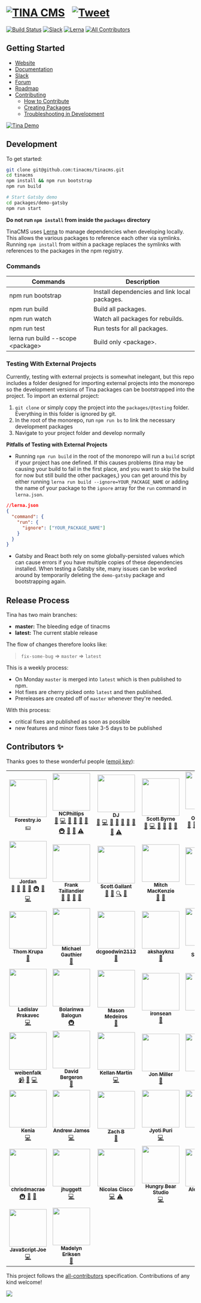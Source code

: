 # [![TINA CMS](https://res.cloudinary.com/forestry-demo/image/upload/h_46/v1573166832/Tina_CMS_Wordmark.png)](https://tinacms.org) &nbsp; [![Tweet](https://img.shields.io/twitter/url/http/shields.io.svg?style=social)](https://twitter.com/intent/tweet?url=https%3A%2F%2Ftinacms.org&text=I%20just%20checked%20out%20@tina_cms%20on%20GitHub%20and%20it%20is%20saweet%21&hashtags=TinaCMS%2Cjamstack%2Cheadlesscms)

[![Build Status](https://img.shields.io/endpoint.svg?url=https%3A%2F%2Factions-badge.atrox.dev%2Ftinacms%2Ftinacms%2Fbadge&style=flat)](https://actions-badge.atrox.dev/tinacms/tinacms/goto)
[![Slack](https://img.shields.io/badge/slack-tinacms-blue.svg?logo=slack)](https://tinacms.slack.com)
[![Lerna](https://img.shields.io/badge/maintained%20with-lerna-cc00ff.svg)](https://lerna.js.org/)<!-- ALL-CONTRIBUTORS-BADGE:START - Do not remove or modify this section -->
[![All Contributors](https://img.shields.io/badge/all_contributors-51-orange.svg?style=flat-square)](#contributors-)
<!-- ALL-CONTRIBUTORS-BADGE:END -->

## Getting Started

- [Website](https://tinacms.org/)
- [Documentation](https://tinacms.org/docs/)
- [Slack](https://tinacms.slack.com)
- [Forum](https://community.tinacms.org/)
- [Roadmap](./ROADMAP.md)
- [Contributing](./CONTRIBUTING.md)
  - [How to Contribute](./CONTRIBUTING.md#How-to-Contribute)
  - [Creating Packages](./CONTRIBUTING.md#Creating-Packages)
  - [Troubleshooting in Development](./CONTRIBUTING.md#Troubleshooting-in-Development)

[![Tina Demo](https://res.cloudinary.com/forestry-demo/video/upload/du_16,w_700,e_loop/v1571159974/tina-hero-demo.gif)](https://tinacms.org/)

## Development

To get started:

```bash
git clone git@github.com:tinacms/tinacms.git
cd tinacms
npm install && npm run bootstrap
npm run build

# Start Gatsby demo
cd packages/demo-gatsby
npm run start
```

**Do not run `npm install` from inside the `packages` directory**

TinaCMS uses [Lerna](https://lerna.js.org/) to manage dependencies when developing locally. This allows the various packages to reference each other via symlinks. Running `npm install` from within a package replaces the symlinks with references to the packages in the npm registry.

### Commands

| Commands                           | Description                                   |
| ---------------------------------- | --------------------------------------------- |
| npm run bootstrap                  | Install dependencies and link local packages. |
| npm run build                      | Build all packages.                           |
| npm run watch                      | Watch all packages for rebuilds.              |
| npm run test                       | Run tests for all packages.                   |
| lerna run build --scope \<package> | Build only \<package>.                        |

### Testing With External Projects

Currently, testing with external projects is somewhat inelegant, but this repo includes a folder designed for importing external projects into the monorepo so the development versions of Tina packages can be bootstrapped into the project. To import an external project:

1. `git clone` or simply copy the project into the `packages/@testing` folder. Everything in this folder is ignored by git.
2. In the root of the monorepo, run `npm run bs` to link the necessary development packages
3. Navigate to your project folder and develop normally

**Pitfalls of Testing with External Projects**

- Running `npm run build` in the root of the monorepo will run a `build` script if your project has one defined. If this causes problems (tina may be causing your build to fail in the first place, and you want to skip the build for now but still build the other packages,) you can get around this by either running `lerna run build --ignore=YOUR_PACKAGE_NAME` or adding the name of your package to the `ignore` array for the `run` command in `lerna.json`.

```json
//lerna.json
{
  "command": {
    "run": {
      "ignore": ["YOUR_PACKAGE_NAME"]
    }
  }
}
```

- Gatsby and React both rely on some globally-persisted values which can cause errors if you have multiple copies of these dependencies installed. When testing a Gatsby site, many issues can be worked around by temporarily deleting the `demo-gatsby` package and bootstrapping again.

## Release Process

Tina has two main branches:

- **master:** The bleeding edge of tinacms
- **latest:** The current stable release

The flow of changes therefore looks like:

> `fix-some-bug` => `master` => `latest`

This is a weekly process:

- On Monday `master` is merged into `latest` which is then published to npm.
- Hot fixes are cherry picked onto `latest` and then published.
- Prereleases are created off of `master` whenever they're needed.

With this process:

- critical fixes are published as soon as possible
- new features and minor fixes take 3-5 days to be published

## Contributors ✨

Thanks goes to these wonderful people ([emoji key](https://allcontributors.org/docs/en/emoji-key)):

<!-- ALL-CONTRIBUTORS-LIST:START - Do not remove or modify this section -->
<!-- prettier-ignore-start -->
<!-- markdownlint-disable -->
<table>
  <tr>
    <td align="center"><a href="https://forestry.io"><img src="https://avatars3.githubusercontent.com/u/16868456?v=4" width="100px;" alt=""/><br /><sub><b>Forestry.io</b></sub></a><br /><a href="#financial-forestryio" title="Financial">💵</a></td>
    <td align="center"><a href="http://www.ncphi.com"><img src="https://avatars2.githubusercontent.com/u/824015?v=4" width="100px;" alt=""/><br /><sub><b>NCPhillips</b></sub></a><br /><a href="#projectManagement-ncphillips" title="Project Management">📆</a> <a href="https://github.com/tinacms/tinacms/commits?author=ncphillips" title="Code">💻</a> <a href="#blog-ncphillips" title="Blogposts">📝</a> <a href="https://github.com/tinacms/tinacms/issues?q=author%3Ancphillips" title="Bug reports">🐛</a> <a href="https://github.com/tinacms/tinacms/commits?author=ncphillips" title="Documentation">📖</a> <a href="#ideas-ncphillips" title="Ideas, Planning, & Feedback">🤔</a> <a href="#infra-ncphillips" title="Infrastructure (Hosting, Build-Tools, etc)">🚇</a> <a href="#maintenance-ncphillips" title="Maintenance">🚧</a> <a href="https://github.com/tinacms/tinacms/pulls?q=is%3Apr+reviewed-by%3Ancphillips" title="Reviewed Pull Requests">👀</a> <a href="https://github.com/tinacms/tinacms/commits?author=ncphillips" title="Tests">⚠️</a></td>
    <td align="center"><a href="https://github.com/dwalkr"><img src="https://avatars2.githubusercontent.com/u/15221702?v=4" width="100px;" alt=""/><br /><sub><b>DJ</b></sub></a><br /><a href="#projectManagement-dwalkr" title="Project Management">📆</a> <a href="https://github.com/tinacms/tinacms/commits?author=dwalkr" title="Code">💻</a> <a href="#blog-dwalkr" title="Blogposts">📝</a> <a href="https://github.com/tinacms/tinacms/issues?q=author%3Adwalkr" title="Bug reports">🐛</a> <a href="https://github.com/tinacms/tinacms/commits?author=dwalkr" title="Documentation">📖</a> <a href="#ideas-dwalkr" title="Ideas, Planning, & Feedback">🤔</a> <a href="#maintenance-dwalkr" title="Maintenance">🚧</a> <a href="https://github.com/tinacms/tinacms/pulls?q=is%3Apr+reviewed-by%3Adwalkr" title="Reviewed Pull Requests">👀</a> <a href="https://github.com/tinacms/tinacms/commits?author=dwalkr" title="Tests">⚠️</a></td>
    <td align="center"><a href="http://scottbyrne.ca"><img src="https://avatars2.githubusercontent.com/u/5075484?v=4" width="100px;" alt=""/><br /><sub><b>Scott Byrne</b></sub></a><br /><a href="#design-spbyrne" title="Design">🎨</a> <a href="https://github.com/tinacms/tinacms/commits?author=spbyrne" title="Code">💻</a> <a href="https://github.com/tinacms/tinacms/pulls?q=is%3Apr+reviewed-by%3Aspbyrne" title="Reviewed Pull Requests">👀</a> <a href="#maintenance-spbyrne" title="Maintenance">🚧</a> <a href="https://github.com/tinacms/tinacms/commits?author=spbyrne" title="Documentation">📖</a> <a href="#blog-spbyrne" title="Blogposts">📝</a></td>
    <td align="center"><a href="https://github.com/jamespohalloran"><img src="https://avatars1.githubusercontent.com/u/3323181?v=4" width="100px;" alt=""/><br /><sub><b>James O'Halloran</b></sub></a><br /><a href="#projectManagement-jamespohalloran" title="Project Management">📆</a> <a href="https://github.com/tinacms/tinacms/issues?q=author%3Ajamespohalloran" title="Bug reports">🐛</a> <a href="#ideas-jamespohalloran" title="Ideas, Planning, & Feedback">🤔</a> <a href="#maintenance-jamespohalloran" title="Maintenance">🚧</a> <a href="https://github.com/tinacms/tinacms/pulls?q=is%3Apr+reviewed-by%3Ajamespohalloran" title="Reviewed Pull Requests">👀</a> <a href="https://github.com/tinacms/tinacms/commits?author=jamespohalloran" title="Tests">⚠️</a> <a href="https://github.com/tinacms/tinacms/commits?author=jamespohalloran" title="Code">💻</a> <a href="#blog-jamespohalloran" title="Blogposts">📝</a></td>
    <td align="center"><a href="http://www.kendallstrautman.com/"><img src="https://avatars3.githubusercontent.com/u/36613477?v=4" width="100px;" alt=""/><br /><sub><b>Kendall Strautman</b></sub></a><br /><a href="#design-kendallstrautman" title="Design">🎨</a> <a href="#projectManagement-kendallstrautman" title="Project Management">📆</a> <a href="https://github.com/tinacms/tinacms/issues?q=author%3Akendallstrautman" title="Bug reports">🐛</a> <a href="#ideas-kendallstrautman" title="Ideas, Planning, & Feedback">🤔</a> <a href="#maintenance-kendallstrautman" title="Maintenance">🚧</a> <a href="#talk-kendallstrautman" title="Talks">📢</a> <a href="https://github.com/tinacms/tinacms/pulls?q=is%3Apr+reviewed-by%3Akendallstrautman" title="Reviewed Pull Requests">👀</a> <a href="https://github.com/tinacms/tinacms/commits?author=kendallstrautman" title="Code">💻</a> <a href="#blog-kendallstrautman" title="Blogposts">📝</a></td>
    <td align="center"><a href="http://itsnwa.com"><img src="https://avatars1.githubusercontent.com/u/19958806?v=4" width="100px;" alt=""/><br /><sub><b>Nichlas Wærnes Andersen</b></sub></a><br /><a href="https://github.com/tinacms/tinacms/commits?author=itsnwa" title="Code">💻</a> <a href="#design-itsnwa" title="Design">🎨</a> <a href="#ideas-itsnwa" title="Ideas, Planning, & Feedback">🤔</a></td>
  </tr>
  <tr>
    <td align="center"><a href="https://github.com/jpatters"><img src="https://avatars1.githubusercontent.com/u/195614?v=4" width="100px;" alt=""/><br /><sub><b>Jordan</b></sub></a><br /><a href="#projectManagement-jpatters" title="Project Management">📆</a> <a href="#talk-jpatters" title="Talks">📢</a> <a href="#ideas-jpatters" title="Ideas, Planning, & Feedback">🤔</a> <a href="https://github.com/tinacms/tinacms/issues?q=author%3Ajpatters" title="Bug reports">🐛</a> <a href="#infra-jpatters" title="Infrastructure (Hosting, Build-Tools, etc)">🚇</a> <a href="https://github.com/tinacms/tinacms/commits?author=jpatters" title="Documentation">📖</a> <a href="https://github.com/tinacms/tinacms/commits?author=jpatters" title="Code">💻</a></td>
    <td align="center"><a href="https://frank.taillandier.me"><img src="https://avatars3.githubusercontent.com/u/103008?v=4" width="100px;" alt=""/><br /><sub><b>Frank Taillandier</b></sub></a><br /><a href="https://github.com/tinacms/tinacms/pulls?q=is%3Apr+reviewed-by%3ADirtyF" title="Reviewed Pull Requests">👀</a> <a href="https://github.com/tinacms/tinacms/commits?author=DirtyF" title="Documentation">📖</a> <a href="#projectManagement-DirtyF" title="Project Management">📆</a> <a href="#userTesting-DirtyF" title="User Testing">📓</a></td>
    <td align="center"><a href="http://forestry.io"><img src="https://avatars0.githubusercontent.com/u/776019?v=4" width="100px;" alt=""/><br /><sub><b>Scott Gallant</b></sub></a><br /><a href="https://github.com/tinacms/tinacms/commits?author=scottgallant" title="Documentation">📖</a> <a href="#talk-scottgallant" title="Talks">📢</a> <a href="#fundingFinding-scottgallant" title="Funding Finding">🔍</a> <a href="#blog-scottgallant" title="Blogposts">📝</a></td>
    <td align="center"><a href="http://www.mitchmac.com"><img src="https://avatars2.githubusercontent.com/u/618212?v=4" width="100px;" alt=""/><br /><sub><b>Mitch MacKenzie</b></sub></a><br /><a href="#userTesting-mitchmac" title="User Testing">📓</a> <a href="#blog-mitchmac" title="Blogposts">📝</a></td>
    <td align="center"><a href="https://github.com/zacchg"><img src="https://avatars2.githubusercontent.com/u/46639997?v=4" width="100px;" alt=""/><br /><sub><b>zacchg</b></sub></a><br /><a href="#userTesting-zacchg" title="User Testing">📓</a></td>
    <td align="center"><a href="https://github.com/lyleunderwood"><img src="https://avatars0.githubusercontent.com/u/605824?v=4" width="100px;" alt=""/><br /><sub><b>Lyle Underwood</b></sub></a><br /><a href="https://github.com/tinacms/tinacms/issues?q=author%3Alyleunderwood" title="Bug reports">🐛</a> <a href="https://github.com/tinacms/tinacms/commits?author=lyleunderwood" title="Code">💻</a></td>
    <td align="center"><a href="https://github.com/Laura1111999"><img src="https://avatars3.githubusercontent.com/u/38682924?v=4" width="100px;" alt=""/><br /><sub><b>Laura1111999</b></sub></a><br /><a href="https://github.com/tinacms/tinacms/commits?author=Laura1111999" title="Documentation">📖</a></td>
  </tr>
  <tr>
    <td align="center"><a href="https://www.thomkrupa.com"><img src="https://avatars2.githubusercontent.com/u/8614811?v=4" width="100px;" alt=""/><br /><sub><b>Thom Krupa</b></sub></a><br /><a href="#userTesting-thomkrupa" title="User Testing">📓</a></td>
    <td align="center"><a href="https://twitter.com/hypertextmike"><img src="https://avatars1.githubusercontent.com/u/120511?v=4" width="100px;" alt=""/><br /><sub><b>Michael Gauthier</b></sub></a><br /><a href="#userTesting-gauthierm" title="User Testing">📓</a></td>
    <td align="center"><a href="https://github.com/dcgoodwin2112"><img src="https://avatars1.githubusercontent.com/u/4554388?v=4" width="100px;" alt=""/><br /><sub><b>dcgoodwin2112</b></sub></a><br /><a href="https://github.com/tinacms/tinacms/commits?author=dcgoodwin2112" title="Documentation">📖</a></td>
    <td align="center"><a href="https://github.com/akshayknz"><img src="https://avatars3.githubusercontent.com/u/25759518?v=4" width="100px;" alt=""/><br /><sub><b>akshayknz</b></sub></a><br /><a href="https://github.com/tinacms/tinacms/commits?author=akshayknz" title="Documentation">📖</a></td>
    <td align="center"><a href="http://www.10up.com"><img src="https://avatars0.githubusercontent.com/u/2676022?v=4" width="100px;" alt=""/><br /><sub><b>Adam Silverstein</b></sub></a><br /><a href="https://github.com/tinacms/tinacms/commits?author=adamsilverstein" title="Documentation">📖</a></td>
    <td align="center"><a href="http://www.bradmcgonigle.com"><img src="https://avatars0.githubusercontent.com/u/115338?v=4" width="100px;" alt=""/><br /><sub><b>Brad McGonigle</b></sub></a><br /><a href="https://github.com/tinacms/tinacms/commits?author=BradMcGonigle" title="Code">💻</a></td>
    <td align="center"><a href="http://jake.cx"><img src="https://avatars2.githubusercontent.com/u/601264?v=4" width="100px;" alt=""/><br /><sub><b>Jake Coxon</b></sub></a><br /><a href="https://github.com/tinacms/tinacms/commits?author=JakeCoxon" title="Code">💻</a></td>
  </tr>
  <tr>
    <td align="center"><a href="http://www.prskavec.net"><img src="https://avatars3.githubusercontent.com/u/100356?v=4" width="100px;" alt=""/><br /><sub><b>Ladislav Prskavec</b></sub></a><br /><a href="https://github.com/tinacms/tinacms/commits?author=abtris" title="Code">💻</a></td>
    <td align="center"><a href="https://github.com/bolariin"><img src="https://avatars1.githubusercontent.com/u/24629960?v=4" width="100px;" alt=""/><br /><sub><b>Bolarinwa Balogun</b></sub></a><br /><a href="#infra-bolariin" title="Infrastructure (Hosting, Build-Tools, etc)">🚇</a></td>
    <td align="center"><a href="http://metamas.com"><img src="https://avatars2.githubusercontent.com/u/2520253?v=4" width="100px;" alt=""/><br /><sub><b>Mason Medeiros</b></sub></a><br /><a href="#userTesting-metamas" title="User Testing">📓</a></td>
    <td align="center"><a href="https://github.com/IronSean"><img src="https://avatars3.githubusercontent.com/u/1960190?v=4" width="100px;" alt=""/><br /><sub><b>ironsean</b></sub></a><br /><a href="#userTesting-IronSean" title="User Testing">📓</a></td>
    <td align="center"><a href="https://github.com/kypp"><img src="https://avatars1.githubusercontent.com/u/4457071?v=4" width="100px;" alt=""/><br /><sub><b>kyp</b></sub></a><br /><a href="https://github.com/tinacms/tinacms/issues?q=author%3Akypp" title="Bug reports">🐛</a></td>
    <td align="center"><a href="https://github.com/smashercosmo"><img src="https://avatars0.githubusercontent.com/u/273283?v=4" width="100px;" alt=""/><br /><sub><b>Vladislav Shkodin</b></sub></a><br /><a href="https://github.com/tinacms/tinacms/issues?q=author%3Asmashercosmo" title="Bug reports">🐛</a></td>
    <td align="center"><a href="https://github.com/maciekgrzybek"><img src="https://avatars2.githubusercontent.com/u/16546428?v=4" width="100px;" alt=""/><br /><sub><b>maciek_grzybek</b></sub></a><br /><a href="#ideas-maciekgrzybek" title="Ideas, Planning, & Feedback">🤔</a> <a href="https://github.com/tinacms/tinacms/commits?author=maciekgrzybek" title="Code">💻</a> <a href="#infra-maciekgrzybek" title="Infrastructure (Hosting, Build-Tools, etc)">🚇</a></td>
  </tr>
  <tr>
    <td align="center"><a href="https://github.com/weibenfalk"><img src="https://avatars1.githubusercontent.com/u/11212270?v=4" width="100px;" alt=""/><br /><sub><b>weibenfalk</b></sub></a><br /><a href="#video-weibenfalk" title="Videos">📹</a> <a href="#blog-weibenfalk" title="Blogposts">📝</a> <a href="https://github.com/tinacms/tinacms/commits?author=weibenfalk" title="Code">💻</a></td>
    <td align="center"><a href="https://github.com/SceptreData"><img src="https://avatars2.githubusercontent.com/u/15841748?v=4" width="100px;" alt=""/><br /><sub><b>David Bergeron</b></sub></a><br /><a href="https://github.com/tinacms/tinacms/issues?q=author%3ASceptreData" title="Bug reports">🐛</a></td>
    <td align="center"><a href="http://kellanmartin.com"><img src="https://avatars1.githubusercontent.com/u/17299952?v=4" width="100px;" alt=""/><br /><sub><b>Kellan Martin</b></sub></a><br /><a href="https://github.com/tinacms/tinacms/commits?author=Spraynard" title="Code">💻</a></td>
    <td align="center"><a href="https://github.com/jonmiller0"><img src="https://avatars1.githubusercontent.com/u/22771842?v=4" width="100px;" alt=""/><br /><sub><b>Jon Miller</b></sub></a><br /><a href="#ideas-jonmiller0" title="Ideas, Planning, & Feedback">🤔</a></td>
    <td align="center"><a href="https://pcast01.github.io/"><img src="https://avatars1.githubusercontent.com/u/1172644?v=4" width="100px;" alt=""/><br /><sub><b>Paul</b></sub></a><br /><a href="https://github.com/tinacms/tinacms/issues?q=author%3Apcast01" title="Bug reports">🐛</a></td>
    <td align="center"><a href="https://github.com/chriswillsflannery"><img src="https://avatars3.githubusercontent.com/u/6463453?v=4" width="100px;" alt=""/><br /><sub><b>Chris Flannery</b></sub></a><br /><a href="https://github.com/tinacms/tinacms/commits?author=chriswillsflannery" title="Code">💻</a></td>
    <td align="center"><a href="https://github.com/JeffersonBledsoe"><img src="https://avatars1.githubusercontent.com/u/30210785?v=4" width="100px;" alt=""/><br /><sub><b>Jefferson Bledsoe</b></sub></a><br /><a href="https://github.com/tinacms/tinacms/commits?author=JeffersonBledsoe" title="Tests">⚠️</a></td>
  </tr>
  <tr>
    <td align="center"><a href="https://github.com/kenniaa"><img src="https://avatars2.githubusercontent.com/u/14225265?v=4" width="100px;" alt=""/><br /><sub><b>Kenia</b></sub></a><br /><a href="https://github.com/tinacms/tinacms/commits?author=kenniaa" title="Code">💻</a></td>
    <td align="center"><a href="https://andrewjames.dev"><img src="https://avatars3.githubusercontent.com/u/13269277?v=4" width="100px;" alt=""/><br /><sub><b>Andrew James</b></sub></a><br /><a href="https://github.com/tinacms/tinacms/commits?author=andrew-t-james" title="Code">💻</a></td>
    <td align="center"><a href="https://github.com/brooksztb"><img src="https://avatars3.githubusercontent.com/u/31398142?v=4" width="100px;" alt=""/><br /><sub><b>Zach B</b></sub></a><br /><a href="#talk-brooksztb" title="Talks">📢</a></td>
    <td align="center"><a href="https://github.com/jpuri"><img src="https://avatars0.githubusercontent.com/u/2182307?v=4" width="100px;" alt=""/><br /><sub><b>Jyoti Puri</b></sub></a><br /><a href="https://github.com/tinacms/tinacms/commits?author=jpuri" title="Code">💻</a></td>
    <td align="center"><a href="https://github.com/nibtime"><img src="https://avatars2.githubusercontent.com/u/52962482?v=4" width="100px;" alt=""/><br /><sub><b>nibtime</b></sub></a><br /><a href="https://github.com/tinacms/tinacms/commits?author=nibtime" title="Code">💻</a> <a href="https://github.com/tinacms/tinacms/issues?q=author%3Anibtime" title="Bug reports">🐛</a></td>
    <td align="center"><a href="http://doyoubuzz.com/johan-soulet"><img src="https://avatars0.githubusercontent.com/u/2269599?v=4" width="100px;" alt=""/><br /><sub><b>Johan Soulet</b></sub></a><br /><a href="https://github.com/tinacms/tinacms/commits?author=jsoulet" title="Code">💻</a> <a href="https://github.com/tinacms/tinacms/issues?q=author%3Ajsoulet" title="Bug reports">🐛</a></td>
    <td align="center"><a href="https://github.com/cleitonper"><img src="https://avatars1.githubusercontent.com/u/13934790?v=4" width="100px;" alt=""/><br /><sub><b>Cleiton Pereira</b></sub></a><br /><a href="https://github.com/tinacms/tinacms/issues?q=author%3Acleitonper" title="Bug reports">🐛</a></td>
  </tr>
  <tr>
    <td align="center"><a href="https://github.com/chrisdmacrae"><img src="https://avatars2.githubusercontent.com/u/6855186?v=4" width="100px;" alt=""/><br /><sub><b>chrisdmacrae</b></sub></a><br /><a href="#infra-chrisdmacrae" title="Infrastructure (Hosting, Build-Tools, etc)">🚇</a> <a href="#question-chrisdmacrae" title="Answering Questions">💬</a> <a href="#ideas-chrisdmacrae" title="Ideas, Planning, & Feedback">🤔</a></td>
    <td align="center"><a href="https://github.com/jhuggett"><img src="https://avatars2.githubusercontent.com/u/59655877?v=4" width="100px;" alt=""/><br /><sub><b>jhuggett</b></sub></a><br /><a href="https://github.com/tinacms/tinacms/commits?author=jhuggett" title="Code">💻</a></td>
    <td align="center"><a href="https://www.nckweb.com.ar"><img src="https://avatars0.githubusercontent.com/u/174561?v=4" width="100px;" alt=""/><br /><sub><b>Nicolas Cisco</b></sub></a><br /><a href="https://github.com/tinacms/tinacms/commits?author=NickCis" title="Code">💻</a> <a href="https://github.com/tinacms/tinacms/commits?author=NickCis" title="Tests">⚠️</a></td>
    <td align="center"><a href="https://www.hungrybearstudio.com/"><img src="https://avatars1.githubusercontent.com/u/22930449?v=4" width="100px;" alt=""/><br /><sub><b>Hungry Bear Studio</b></sub></a><br /><a href="https://github.com/tinacms/tinacms/commits?author=molebox" title="Code">💻</a></td>
    <td align="center"><a href="https://github.com/alexbarbato"><img src="https://avatars1.githubusercontent.com/u/23562192?v=4" width="100px;" alt=""/><br /><sub><b>Alex Barbato</b></sub></a><br /><a href="https://github.com/tinacms/tinacms/commits?author=alexbarbato" title="Code">💻</a></td>
    <td align="center"><a href="http://danitulp.nl"><img src="https://avatars3.githubusercontent.com/u/18421761?v=4" width="100px;" alt=""/><br /><sub><b>Dani Tulp</b></sub></a><br /><a href="https://github.com/tinacms/tinacms/commits?author=DaniTulp" title="Code">💻</a></td>
    <td align="center"><a href="https://github.com/PaulBunker"><img src="https://avatars1.githubusercontent.com/u/1537408?v=4" width="100px;" alt=""/><br /><sub><b>PaulBunker</b></sub></a><br /><a href="https://github.com/tinacms/tinacms/commits?author=PaulBunker" title="Code">💻</a></td>
  </tr>
  <tr>
    <td align="center"><a href="https://joeprevite.com"><img src="https://avatars3.githubusercontent.com/u/3806031?v=4" width="100px;" alt=""/><br /><sub><b>JavaScript Joe</b></sub></a><br /><a href="https://github.com/tinacms/tinacms/commits?author=jsjoeio" title="Code">💻</a></td>
    <td align="center"><a href="https://www.madelyneriksen.com"><img src="https://avatars3.githubusercontent.com/u/36825510?v=4" width="100px;" alt=""/><br /><sub><b>Madelyn Eriksen</b></sub></a><br /><a href="#blog-madelyneriksen" title="Blogposts">📝</a></td>
  </tr>
</table>

<!-- markdownlint-enable -->
<!-- prettier-ignore-end -->
<!-- ALL-CONTRIBUTORS-LIST:END -->

This project follows the [all-contributors](https://github.com/all-contributors/all-contributors) specification. Contributions of any kind welcome!

![](https://res.cloudinary.com/forestry-demo/image/upload/h_85/v1573167387/Favicon.png)
